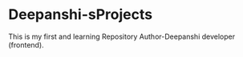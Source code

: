 # Deepanshi-sProjects
This is my first and learning Repository
Author-Deepanshi developer (frontend).
